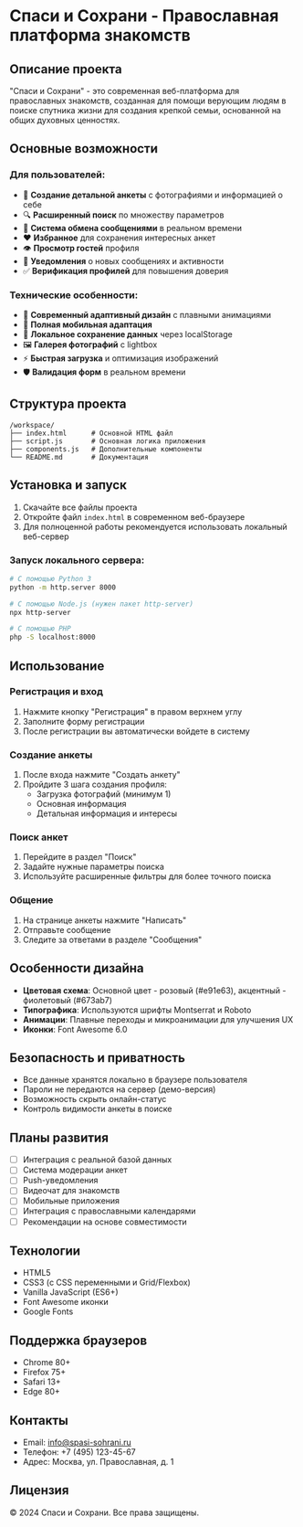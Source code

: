 # Спаси и Сохрани - Православная платформа знакомств

## Описание проекта

"Спаси и Сохрани" - это современная веб-платформа для православных знакомств, созданная для помощи верующим людям в поиске спутника жизни для создания крепкой семьи, основанной на общих духовных ценностях.

## Основные возможности

### Для пользователей:
- 📝 **Создание детальной анкеты** с фотографиями и информацией о себе
- 🔍 **Расширенный поиск** по множеству параметров
- 💬 **Система обмена сообщениями** в реальном времени
- ❤️ **Избранное** для сохранения интересных анкет
- 👁️ **Просмотр гостей** профиля
- 🔔 **Уведомления** о новых сообщениях и активности
- ✅ **Верификация профилей** для повышения доверия

### Технические особенности:
- 🎨 **Современный адаптивный дизайн** с плавными анимациями
- 📱 **Полная мобильная адаптация**
- 💾 **Локальное сохранение данных** через localStorage
- 🖼️ **Галерея фотографий** с lightbox
- ⚡ **Быстрая загрузка** и оптимизация изображений
- 🛡️ **Валидация форм** в реальном времени

## Структура проекта

```
/workspace/
├── index.html      # Основной HTML файл
├── script.js       # Основная логика приложения
├── components.js   # Дополнительные компоненты
└── README.md       # Документация
```

## Установка и запуск

1. Скачайте все файлы проекта
2. Откройте файл `index.html` в современном веб-браузере
3. Для полноценной работы рекомендуется использовать локальный веб-сервер

### Запуск локального сервера:

```bash
# С помощью Python 3
python -m http.server 8000

# С помощью Node.js (нужен пакет http-server)
npx http-server

# С помощью PHP
php -S localhost:8000
```

## Использование

### Регистрация и вход
1. Нажмите кнопку "Регистрация" в правом верхнем углу
2. Заполните форму регистрации
3. После регистрации вы автоматически войдете в систему

### Создание анкеты
1. После входа нажмите "Создать анкету"
2. Пройдите 3 шага создания профиля:
   - Загрузка фотографий (минимум 1)
   - Основная информация
   - Детальная информация и интересы

### Поиск анкет
1. Перейдите в раздел "Поиск"
2. Задайте нужные параметры поиска
3. Используйте расширенные фильтры для более точного поиска

### Общение
1. На странице анкеты нажмите "Написать"
2. Отправьте сообщение
3. Следите за ответами в разделе "Сообщения"

## Особенности дизайна

- **Цветовая схема**: Основной цвет - розовый (#e91e63), акцентный - фиолетовый (#673ab7)
- **Типографика**: Используются шрифты Montserrat и Roboto
- **Анимации**: Плавные переходы и микроанимации для улучшения UX
- **Иконки**: Font Awesome 6.0

## Безопасность и приватность

- Все данные хранятся локально в браузере пользователя
- Пароли не передаются на сервер (демо-версия)
- Возможность скрыть онлайн-статус
- Контроль видимости анкеты в поиске

## Планы развития

- [ ] Интеграция с реальной базой данных
- [ ] Система модерации анкет
- [ ] Push-уведомления
- [ ] Видеочат для знакомств
- [ ] Мобильные приложения
- [ ] Интеграция с православными календарями
- [ ] Рекомендации на основе совместимости

## Технологии

- HTML5
- CSS3 (с CSS переменными и Grid/Flexbox)
- Vanilla JavaScript (ES6+)
- Font Awesome иконки
- Google Fonts

## Поддержка браузеров

- Chrome 80+
- Firefox 75+
- Safari 13+
- Edge 80+

## Контакты

- Email: info@spasi-sohrani.ru
- Телефон: +7 (495) 123-45-67
- Адрес: Москва, ул. Православная, д. 1

## Лицензия

© 2024 Спаси и Сохрани. Все права защищены.
